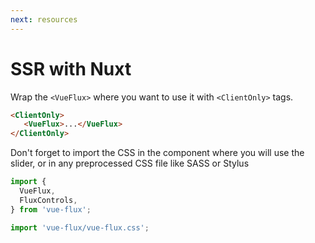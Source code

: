 ```yaml
---
next: resources
---
```


# SSR with Nuxt

Wrap the `<VueFlux>` where you want to use it with `<ClientOnly>` tags.

``` html
<ClientOnly>
   <VueFlux>...</VueFlux>
</ClientOnly>
```

Don't forget to import the CSS in the component where you will use the slider, or in any preprocessed CSS file like SASS or Stylus

```js
import {
  VueFlux,
  FluxControls,
} from 'vue-flux';

import 'vue-flux/vue-flux.css';
```
